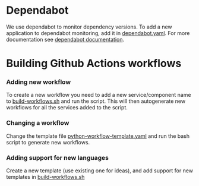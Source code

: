 # Dependabot
We use dependabot to monitor dependency versions. To add a new application to dependabot monitoring, add it in
[dependabot.yaml](dependabot.yaml). For more documentation see
[dependabot documentation](https://docs.github.com/en/free-pro-team@latest/github/administering-a-repository/keeping-your-dependencies-updated-automatically).

# Building Github Actions workflows

### Adding new workflow
To create a new workflow you need to add a new service/component name to
[build-workflows.sh](build-workflows.sh) and run the script. This will then autogenerate
new workflows for all the services added to the script.

### Changing a workflow
Change the template file [python-workflow-template.yaml](templates/python-workflow-template.yaml) and
run the bash script to generate new workflows.

### Adding support for new languages
Create a new template (use existing one for ideas), and add support for new templates
in [build-workflows.sh](build-worflows.sh)

